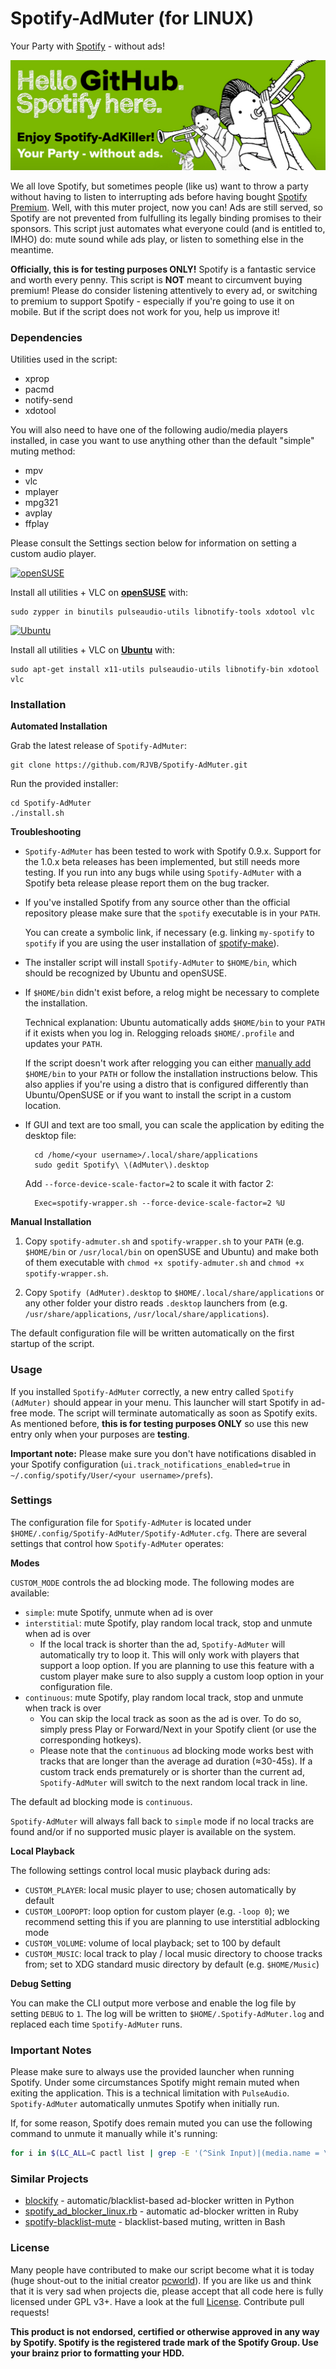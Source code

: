 # Spotify-AdMuter (for LINUX)

Your Party with [Spotify](https://www.spotify.com) - without ads!

[![Spotify-AdMuter](https://github.com/RJVB/Spotify-AdMuter/raw/master/Spotify-AdMuter.png)](https://github.com/RJVB/Spotify-AdMuter)

We all love Spotify, but sometimes people (like us) want to throw a party without having to listen to interrupting ads before having bought [Spotify Premium](https://www.spotify.com/premium/). Well, with this muter project, now you can! Ads are still served, so Spotify are not prevented from fulfulling its legally binding promises to their sponsors. This script just automates what everyone could (and is entitled to, IMHO) do: mute sound while ads play, or listen to something else in the meantime.

**Officially, this is for testing purposes ONLY!** Spotify is a fantastic service and worth every penny. This script is **NOT** meant to circumvent buying premium! Please do consider listening attentively to every ad, or switching to premium to support Spotify - especially if you're going to use it on mobile. But if the script does not work for you, help us improve it!

### Dependencies

Utilities used in the script:

  - xprop
  - pacmd
  - notify-send
  - xdotool

You will also need to have one of the following audio/media players installed, in case you want to use anything other than the default "simple" muting method:

  - mpv
  - vlc
  - mplayer
  - mpg321
  - avplay
  - ffplay

Please consult the Settings section below for information on setting a custom audio player.

[![openSUSE](https://news.opensuse.org/wp-content/uploads/2014/11/468x60.png)](http://www.opensuse.org/)

Install all utilities + VLC on **[openSUSE](http://www.opensuse.org/)** with:

    sudo zypper in binutils pulseaudio-utils libnotify-tools xdotool vlc

[![Ubuntu](http://spreadubuntu.neomenlo.org/files/banner-468x60.png)](http://www.ubuntu.com/)

Install all utilities + VLC on **[Ubuntu](http://www.ubuntu.com/)** with:

    sudo apt-get install x11-utils pulseaudio-utils libnotify-bin xdotool vlc

### Installation

**Automated Installation**

Grab the latest release of `Spotify-AdMuter`:

    git clone https://github.com/RJVB/Spotify-AdMuter.git

Run the provided installer:

    cd Spotify-AdMuter
    ./install.sh

**Troubleshooting**

- `Spotify-AdMuter` has been tested to work with Spotify 0.9.x. Support for the 1.0.x beta releases has been implemented, but still needs more testing. If you run into any bugs while using `Spotify-AdMuter` with a Spotify beta release please report them on the bug tracker.

- If you've installed Spotify from any source other than the official repository please make sure that the `spotify` executable is in your `PATH`.

    You can create a symbolic link, if necessary (e.g. linking `my-spotify` to `spotify` if you are using the user installation of [spotify-make](https://github.com/leamas/spotify-make)).

- The installer script will install `Spotify-AdMuter` to `$HOME/bin`, which should be recognized by Ubuntu and openSUSE.

- If `$HOME/bin` didn't exist before, a relog might be necessary to complete the installation.

    Technical explanation: Ubuntu automatically adds `$HOME/bin` to your `PATH` if it exists when you log in. Relogging reloads `$HOME/.profile` and updates your `PATH`.

    If the script doesn't work after relogging you can either [manually add](http://askubuntu.com/q/3744) `$HOME/bin` to your `PATH` or follow the installation instructions below. This also applies if you're using a distro that is configured differently than Ubuntu/OpenSUSE or if you want to install the script in a custom location.

- If GUI and text are too small, you can scale the application by editing the desktop file:

        cd /home/<your username>/.local/share/applications
        sudo gedit Spotify\ \(AdMuter\).desktop

    Add `--force-device-scale-factor=2` to scale it with factor 2:

        Exec=spotify-wrapper.sh --force-device-scale-factor=2 %U

**Manual Installation**

1. Copy `spotify-admuter.sh` and `spotify-wrapper.sh` to your `PATH` (e.g. `$HOME/bin` or `/usr/local/bin` on openSUSE and Ubuntu) and make both of them executable with `chmod +x spotify-admuter.sh` and `chmod +x spotify-wrapper.sh`.

2. Copy `Spotify (AdMuter).desktop` to `$HOME/.local/share/applications` or any other folder your distro reads `.desktop` launchers from (e.g. `/usr/share/applications`, `/usr/local/share/applications`).

The default configuration file will be written automatically on the first startup of the script.

### Usage

If you installed `Spotify-AdMuter` correctly, a new entry called `Spotify (AdMuter)` should appear in your menu. This launcher will start Spotify in ad-free mode. The script will terminate automatically as soon as Spotify exits. As mentioned before, **this is for testing purposes ONLY** so use this new entry only when your purposes are **testing**.

**Important note:** Please make sure you don't have notifications disabled in your Spotify configuration (`ui.track_notifications_enabled=true` in `~/.config/spotify/User/<your username>/prefs`).

### Settings

The configuration file for `Spotify-AdMuter` is located under `$HOME/.config/Spotify-AdMuter/Spotify-AdMuter.cfg`. There are several settings that control how `Spotify-AdMuter` operates:

**Modes**

`CUSTOM_MODE` controls the ad blocking mode. The following modes are available:

- `simple`: mute Spotify, unmute when ad is over
- `interstitial`: mute Spotify, play random local track, stop and unmute when ad is over
    + If the local track is shorter than the ad, `Spotify-AdMuter` will automatically try to loop it. This will only work with players that support a loop option. If you are planning to use this feature with a custom player make sure to also supply a custom loop option in your configuration file.
- `continuous`: mute Spotify, play random local track, stop and unmute when track is over
    + You can skip the local track as soon as the ad is over. To do so, simply press Play or Forward/Next in your Spotify client (or use the corresponding hotkeys).
    + Please note that the `continuous` ad blocking mode works best with tracks that are longer than the average ad duration (≈30-45s). If a custom track ends prematurely or is shorter than the current ad, `Spotify-AdMuter` will switch to the next random local track in line.

The default ad blocking mode is `continuous`.

`Spotify-AdMuter` will always fall back to `simple` mode if no local tracks are found and/or if no supported music player is available on the system.

**Local Playback**

The following settings control local music playback during ads:

- `CUSTOM_PLAYER`: local music player to use; chosen automatically by default
- `CUSTOM_LOOPOPT`: loop option for custom player (e.g. `-loop 0`); we recommend setting this if you are planning to use interstitial adblocking mode
- `CUSTOM_VOLUME`: volume of local playback; set to 100 by default
- `CUSTOM_MUSIC`: local track to play / local music directory to choose tracks from; set to XDG standard music directory by default (e.g. `$HOME/Music`)

**Debug Setting**

You can make the CLI output more verbose and enable the log file by setting `DEBUG` to `1`. The log will be written to `$HOME/.Spotify-AdMuter.log` and replaced each time `Spotify-AdMuter` runs.

### Important Notes

Please make sure to always use the provided launcher when running Spotify. Under some circumstances Spotify might remain muted when exiting the application. This is a technical limitation with `PulseAudio`. `Spotify-AdMuter` automatically unmutes Spotify when initially run.

If, for some reason, Spotify does remain muted you can use the following command to unmute it manually while it's running:

```bash
for i in $(LC_ALL=C pactl list | grep -E '(^Sink Input)|(media.name = \"Spotify\"$)' | cut -d \# -f2 | grep -v Spotify); do pactl set-sink-input-mute "$i" no; done
```

### Similar Projects

- [blockify](https://github.com/mikar/blockify) - automatic/blacklist-based ad-blocker written in Python
- [spotify_ad_blocker_linux.rb](https://github.com/superr4y/hacks/blob/master/spotify/spotify_ad_blocker_linux.rb) - automatic ad-blocker written in Ruby
- [spotify-blacklist-mute](https://github.com/ysangkok/spotify-blacklist-mute) - blacklist-based muting, written in Bash

### License

Many people have contributed to make our script become what it is today (huge shout-out to the initial creator [pcworld](https://github.com/pcworld)). If you are like us and think that it is very sad when projects die, please accept that all code here is fully licensed under GPL v3+. Have a look at the full [License](https://github.com/RJVB/Spotify-AdMuter/blob/master/LICENSE). Contribute pull requests!

**This product is not endorsed, certified or otherwise approved in any way by Spotify. Spotify is the registered trade mark of the Spotify Group. Use your brainz prior to formatting your HDD.**
